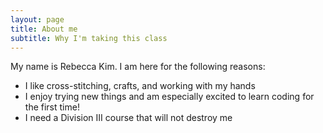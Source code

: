 ```yaml
---
layout: page
title: About me
subtitle: Why I'm taking this class
---
```


My name is Rebecca Kim. I am here for the following reasons:

- I like cross-stitching, crafts, and working with my hands
- I enjoy trying new things and am especially excited to learn coding for the first time!
- I need a Division III course that will not destroy me
